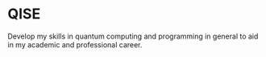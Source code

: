 # QISE
Develop my skills in quantum computing and programming in general to aid in my academic and professional career.
